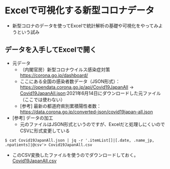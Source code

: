 # Excelで可視化する新型コロナデータ
- 新型コロナのデータを使ってExcelで統計解析の基礎や可視化をやってみようという試み

## データを入手してExcelで開く
- 元データ
  - （内閣官房）新型コロナウイルス感染症対策 https://corona.go.jp/dashboard/
  - ここにある全国の感染者数データ（JSON形式）：https://opendata.corona.go.jp/api/Covid19JapanAll → [Covid19JapanAll.json](Covid19JapanAll.json):2021年6月14日にダウンロードした元ファイル（ここでは使わない）
  - [参考] 最新の都道府県別累積陽性者数：https://data.corona.go.jp/converted-json/covid19japan-all.json
- [参考] データの加工
  - 元のファイルはJSON形式というのですが、Excelだと処理しにくいのでCSVに形式変更している
```
$ cat Covid19JapanAll.json | jq -r '.itemList[]|[.date, .name_jp, .npatients]|@csv'> Covid19JapanAll.csv
```
  - このCSV変換したファイルを使うのでダウンロードしておく。[Covid19JapanAll.csv](Covid19JapanAll.csv)

